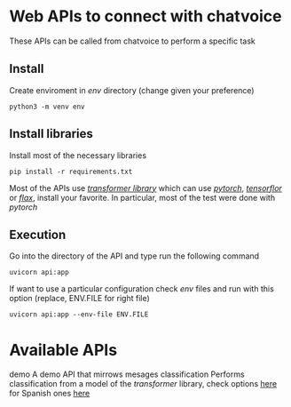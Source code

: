 # Web APIs to connect with chatvoice

These APIs can be called from chatvoice to perform a specific task

## Install

Create enviroment in _env_ directory (change given your preference)

    python3 -m venv env

## Install libraries

Install most of the necessary libraries

    pip install -r requirements.txt

Most of the APIs use [_transformer
library_](https://huggingface.co/docs/transformers/index) which can use
[_pytorch_](https://pytorch.org/get-started/locally/),
[_tensorflor_](https://www.tensorflow.org/install/pip) or
[_flax_](https://flax.readthedocs.io/en/latest/), install your favorite. In particular,
most of the test were done with _pytorch_  


## Execution

Go into the directory of the API and type run the following command

    uvicorn api:app

If want to use a particular configuration check _env_ files and run with this
option (replace, ENV.FILE for right file)

    uvicorn api:app --env-file ENV.FILE

# Available APIs

demo            A demo API that mirrows mesages
classification  Performs classification from a model of the _transformer_
library, check options
[here](https://huggingface.co/models?pipeline_tag=text-classification&sort=downloads)
for Spanish ones
[here](https://huggingface.co/models?language=es&pipeline_tag=text-classification&sort=downloads)


